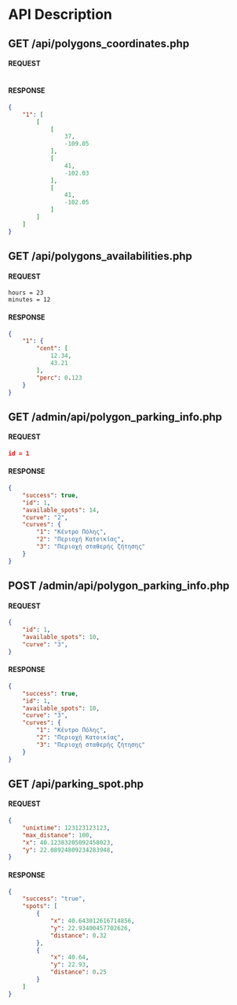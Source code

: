 # API Description

## GET /api/polygons_coordinates.php

#### REQUEST

``` 
```

#### RESPONSE

``` json
{
    "1": [
        [
            [
                37,
                -109.05
            ],
            [
                41,
                -102.03
            ],
            [
                41,
                -102.05
            ]
        ]
    ]
}
```

## GET /api/polygons_availabilities.php

#### REQUEST

``` 
hours = 23
minutes = 12
```

#### RESPONSE

``` json
{
    "1": {
        "cent": [
            12.34,
            43.21
        ],
        "perc": 0.123
    }
}
```

## GET /admin/api/polygon_parking_info.php

#### REQUEST

``` json
id = 1
```

#### RESPONSE

``` json
{
    "success": true,
    "id": 1,
    "available_spots": 14,
    "curve": "2",
    "curves": {
        "1": "Κέντρο Πόλης",
        "2": "Περιοχή Κατοικίας",
        "3": "Περιοχή σταθερής ζήτησης"
    }
}
```

## POST /admin/api/polygon_parking_info.php

#### REQUEST

``` json
{
    "id": 1,
    "available_spots": 10,
    "curve": "3",
}
```

#### RESPONSE

``` json
{
    "success": true,
    "id": 1,
    "available_spots": 10,
    "curve": "3",
    "curves": {
        "1": "Κέντρο Πόλης",
        "2": "Περιοχή Κατοικίας",
        "3": "Περιοχή σταθερής ζήτησης"
    }
}
```

## GET /api/parking_spot.php

#### REQUEST

``` json
{
    "unixtime": 123123123123,
    "max_distance": 100,
    "x": 40.12383205092458023,
    "y": 22.08924809234283948,
}
```

#### RESPONSE
``` json
{
    "success": "true",
    "spots": [
        {
            "x": 40.643012616714856,
            "y": 22.93400457702626,
            "distance": 0.32
        },
        {
            "x": 40.64,
            "y": 22.93,
            "distance": 0.25
        }
    ]
}
```